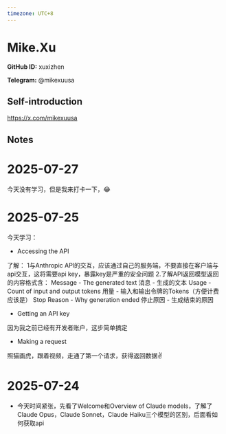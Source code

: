 ```yaml
---
timezone: UTC+8
---
```


# Mike.Xu

**GitHub ID:** xuxizhen

**Telegram:** @mikexuusa

## Self-introduction

https://x.com/mikexuusa

## Notes

<!-- Content_START -->
# 2025-07-27

今天没有学习，但是我来打卡一下，😂

# 2025-07-25

今天学习：
- Accessing the API

了解：
1与Anthropic API的交互，应该通过自己的服务端，不要直接在客户端与api交互，这将需要api key，暴露key是严重的安全问题
2.了解API返回模型返回的内容格式含：
Message - The generated text
消息 - 生成的文本
Usage - Count of input and output tokens
用量 - 输入和输出令牌的Tokens（方便计费应该是）
Stop Reason - Why generation ended
停止原因 - 生成结束的原因

- Getting an API key

因为我之前已经有开发者账户，这步简单搞定

- Making a request

照猫画虎，跟着视频，走通了第一个请求，获得返回数据✌️

# 2025-07-24

- 今天时间紧张，先看了Welcome和Overview of Claude models，了解了Claude Opus，Claude Sonnet，Claude Haiku三个模型的区别，后面看如何获取api
<!-- Content_END -->
